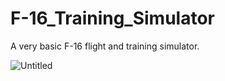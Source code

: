 # F-16_Training_Simulator
A very basic F-16 flight and training simulator.


![Untitled](https://github.com/chieftain0/F-16_Training_Simulator/assets/100506519/f6f52fcc-459e-403c-9b28-b4bad9a2be25)
